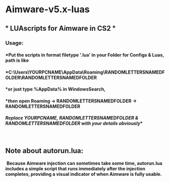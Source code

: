 
# Aimware-v5.x-luas 

                                  
## ° **LUAscripts for Aimware in CS2** °
### Usage: 
#### *Put the scripts in format filetype '.lua' in your Folder for Configs & Luas, path is like
#### *C:\Users\YOURPCNAME\AppData\Roaming\RANDOMLETTERSNAMEDFOLDER\RANDOMLETTERSNAMEDFOLDER
#### *or just type %AppData% in WindowsSearch, 
#### *then open Roaming -> RANDOMLETTERSNAMEDFOLDER -> RANDOMLETTERSNAMEDFOLDER
#### *Replace YOURPCNAME, RANDOMLETTERSNAMEDFOLDER & RANDOMLETTERSNAMEDFOLDER with your details obviously**
‎ 
## Note about autorun.lua: 
‎ 
**Because Aimware injection can sometimes take some time, 
autorun.lua includes a simple script that runs immediately after the injection completes, 
providing a visual indicator of when Aimware is fully usable.**
